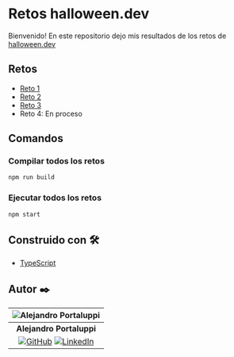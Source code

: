 # Retos halloween.dev

Bienvenido! En este repositorio dejo mis resultados de los retos de [halloween.dev](https://www.halloween.dev/)

## Retos

* [Reto 1](/src/reto1.ts)
* [Reto 2](/src/reto2.ts)
* [Reto 3](/src/reto3.ts)
* Reto 4: En proceso

## Comandos

### Compilar todos los retos

```bash
npm run build
```

### Ejecutar todos los retos

```bash
npm start
```

## Construido con 🛠️

* [TypeScript](https://www.typescriptlang.org/)

## Autor ✒️

| ![Alejandro Portaluppi](https://avatars.githubusercontent.com/u/107259761?size=50)
|:-:
| **Alejandro Portaluppi**
|[![GitHub](https://img.shields.io/badge/github-%23121011.svg?&style=for-the-badge&logo=github&logoColor=white)](https://github.com/Ale6100) [![LinkedIn](https://img.shields.io/badge/linkedin%20-%230077B5.svg?&style=for-the-badge&logo=linkedin&logoColor=white)](https://www.linkedin.com/in/alejandro-portaluppi)
